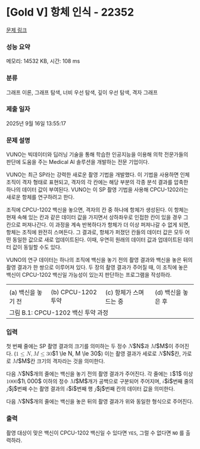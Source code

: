 # [Gold V] 항체 인식 - 22352 

[문제 링크](https://www.acmicpc.net/problem/22352) 

### 성능 요약

메모리: 14532 KB, 시간: 108 ms

### 분류

그래프 이론, 그래프 탐색, 너비 우선 탐색, 깊이 우선 탐색, 격자 그래프

### 제출 일자

2025년 9월 16일 13:55:17

### 문제 설명

<p>VUNO는 빅데이터와 딥러닝 기술을 통해 학습한 인공지능을 이용해 의학 전문가들의 판단에 도움을 주는 Medical AI 솔루션을 개발하는 전문 기업이다.</p>

<p>VUNO는 최근 SP라는 강력한 새로운 촬영 기법을 개발했다. 이 기법을 사용하면 인체 조직이 격자 형태로 표현되고, 격자의 각 칸에는 해당 부분의 각종 분석 결과를 압축한 하나의 데이터 값이 부여된다. VUNO는 이 SP 촬영 기법을 사용해 CPCU-1202라는 새로운 항체를 연구하려고 한다.</p>

<p>조직에 CPCU-1202 백신을 놓으면, 격자의 칸 중 하나에 항체가 생성된다. 이 항체는 현재 속해 있는 칸과 같은 데이터 값을 가지면서 상하좌우로 인접한 칸이 있을 경우 그 칸으로 퍼져나간다. 이 과정을 계속 반복하다가 항체가 더 이상 퍼져나갈 수 없게 되면, 항체는 조직에 완전히 스며든다. 그 결과로, 항체가 퍼졌던 칸들의 데이터 값은 모두 어떤 동일한 값으로 새로 업데이트된다. 이때, 우연히 원래의 데이터 값과 업데이트된 데이터 값이 동일할 수도 있다.</p>

<p>VUNO의 연구 데이터는 하나의 조직에 백신을 놓기 전의 촬영 결과와 백신을 놓은 뒤의 촬영 결과가 한 쌍으로 이루어져 있다. 두 장의 촬영 결과가 주어질 때, 이 조직에 놓은 백신이 CPCU-1202 백신일 가능성이 있는지 판단하는 프로그램을 작성하라.</p>

<table class="table table-bordered td-center">
	<tbody>
		<tr>
			<td><img alt="" src="https://upload.acmicpc.net/6d8780d5-1e33-4ce5-8a5f-6e02c43e1010/-/preview/"></td>
			<td><img alt="" src="https://upload.acmicpc.net/899fae0a-ff1c-46aa-93e4-bbb84edd33d0/-/preview/"></td>
			<td><img alt="" src="https://upload.acmicpc.net/9106a1a5-d7e5-49f0-82fb-9eaa5eff4482/-/preview/"></td>
			<td><img alt="" src="https://upload.acmicpc.net/50f5e9ef-1cae-4add-a7ea-9ffe965d9823/-/preview/"></td>
		</tr>
		<tr>
			<td>(a) 백신을 놓기 전</td>
			<td>(b) CPCU-1202 투약</td>
			<td>(c) 항체가 스며드는 중</td>
			<td>(d) 백신을 놓은 후</td>
		</tr>
		<tr>
			<td colspan="4">그림 B.1: CPCU-1202 백신 투약 과정</td>
		</tr>
	</tbody>
</table>

### 입력 

 <p>첫 번째 줄에는 SP 촬영 결과의 크기를 의미하는 두 정수 <mjx-container class="MathJax" jax="CHTML" style="font-size: 109%; position: relative;"><mjx-math class="MJX-TEX" aria-hidden="true"><mjx-mi class="mjx-i"><mjx-c class="mjx-c1D441 TEX-I"></mjx-c></mjx-mi></mjx-math><mjx-assistive-mml unselectable="on" display="inline"><math xmlns="http://www.w3.org/1998/Math/MathML"><mi>N</mi></math></mjx-assistive-mml><span aria-hidden="true" class="no-mathjax mjx-copytext">$N$</span></mjx-container>과 <mjx-container class="MathJax" jax="CHTML" style="font-size: 109%; position: relative;"><mjx-math class="MJX-TEX" aria-hidden="true"><mjx-mi class="mjx-i"><mjx-c class="mjx-c1D440 TEX-I"></mjx-c></mjx-mi></mjx-math><mjx-assistive-mml unselectable="on" display="inline"><math xmlns="http://www.w3.org/1998/Math/MathML"><mi>M</mi></math></mjx-assistive-mml><span aria-hidden="true" class="no-mathjax mjx-copytext">$M$</span></mjx-container>이 주어진다. (<mjx-container class="MathJax" jax="CHTML" style="font-size: 109%; position: relative;"><mjx-math class="MJX-TEX" aria-hidden="true"><mjx-mn class="mjx-n"><mjx-c class="mjx-c31"></mjx-c></mjx-mn><mjx-mo class="mjx-n" space="4"><mjx-c class="mjx-c2264"></mjx-c></mjx-mo><mjx-mi class="mjx-i" space="4"><mjx-c class="mjx-c1D441 TEX-I"></mjx-c></mjx-mi><mjx-mo class="mjx-n"><mjx-c class="mjx-c2C"></mjx-c></mjx-mo><mjx-mi class="mjx-i" space="2"><mjx-c class="mjx-c1D440 TEX-I"></mjx-c></mjx-mi><mjx-mo class="mjx-n" space="4"><mjx-c class="mjx-c2264"></mjx-c></mjx-mo><mjx-mn class="mjx-n" space="4"><mjx-c class="mjx-c33"></mjx-c><mjx-c class="mjx-c30"></mjx-c></mjx-mn></mjx-math><mjx-assistive-mml unselectable="on" display="inline"><math xmlns="http://www.w3.org/1998/Math/MathML"><mn>1</mn><mo>≤</mo><mi>N</mi><mo>,</mo><mi>M</mi><mo>≤</mo><mn>30</mn></math></mjx-assistive-mml><span aria-hidden="true" class="no-mathjax mjx-copytext">$1 \le N, M \le 30$</span></mjx-container>) 이는 촬영 결과가 세로로 <mjx-container class="MathJax" jax="CHTML" style="font-size: 109%; position: relative;"><mjx-math class="MJX-TEX" aria-hidden="true"><mjx-mi class="mjx-i"><mjx-c class="mjx-c1D441 TEX-I"></mjx-c></mjx-mi></mjx-math><mjx-assistive-mml unselectable="on" display="inline"><math xmlns="http://www.w3.org/1998/Math/MathML"><mi>N</mi></math></mjx-assistive-mml><span aria-hidden="true" class="no-mathjax mjx-copytext">$N$</span></mjx-container>칸, 가로로 <mjx-container class="MathJax" jax="CHTML" style="font-size: 109%; position: relative;"><mjx-math class="MJX-TEX" aria-hidden="true"><mjx-mi class="mjx-i"><mjx-c class="mjx-c1D440 TEX-I"></mjx-c></mjx-mi></mjx-math><mjx-assistive-mml unselectable="on" display="inline"><math xmlns="http://www.w3.org/1998/Math/MathML"><mi>M</mi></math></mjx-assistive-mml><span aria-hidden="true" class="no-mathjax mjx-copytext">$M$</span></mjx-container>칸 크기의 격자라는 것을 의미한다.</p>

<p>다음 <mjx-container class="MathJax" jax="CHTML" style="font-size: 109%; position: relative;"><mjx-math class="MJX-TEX" aria-hidden="true"><mjx-mi class="mjx-i"><mjx-c class="mjx-c1D441 TEX-I"></mjx-c></mjx-mi></mjx-math><mjx-assistive-mml unselectable="on" display="inline"><math xmlns="http://www.w3.org/1998/Math/MathML"><mi>N</mi></math></mjx-assistive-mml><span aria-hidden="true" class="no-mathjax mjx-copytext">$N$</span></mjx-container>개의 줄에는 백신을 놓기 전의 촬영 결과가 주어진다. 각 줄에는 <mjx-container class="MathJax" jax="CHTML" style="font-size: 109%; position: relative;"><mjx-math class="MJX-TEX" aria-hidden="true"><mjx-mn class="mjx-n"><mjx-c class="mjx-c31"></mjx-c></mjx-mn></mjx-math><mjx-assistive-mml unselectable="on" display="inline"><math xmlns="http://www.w3.org/1998/Math/MathML"><mn>1</mn></math></mjx-assistive-mml><span aria-hidden="true" class="no-mathjax mjx-copytext">$1$</span></mjx-container> 이상 <mjx-container class="MathJax" jax="CHTML" style="font-size: 109%; position: relative;"><mjx-math class="MJX-TEX" aria-hidden="true"><mjx-mn class="mjx-n"><mjx-c class="mjx-c31"></mjx-c></mjx-mn><mjx-mtext class="mjx-n"><mjx-c class="mjx-cA0"></mjx-c></mjx-mtext><mjx-mn class="mjx-n"><mjx-c class="mjx-c30"></mjx-c><mjx-c class="mjx-c30"></mjx-c><mjx-c class="mjx-c30"></mjx-c></mjx-mn></mjx-math><mjx-assistive-mml unselectable="on" display="inline"><math xmlns="http://www.w3.org/1998/Math/MathML"><mn>1</mn><mtext> </mtext><mn>000</mn></math></mjx-assistive-mml><span aria-hidden="true" class="no-mathjax mjx-copytext">$1\ 000$</span></mjx-container> 이하의 정수 <mjx-container class="MathJax" jax="CHTML" style="font-size: 109%; position: relative;"><mjx-math class="MJX-TEX" aria-hidden="true"><mjx-mi class="mjx-i"><mjx-c class="mjx-c1D440 TEX-I"></mjx-c></mjx-mi></mjx-math><mjx-assistive-mml unselectable="on" display="inline"><math xmlns="http://www.w3.org/1998/Math/MathML"><mi>M</mi></math></mjx-assistive-mml><span aria-hidden="true" class="no-mathjax mjx-copytext">$M$</span></mjx-container>개가 공백으로 구분되어 주어지며, <mjx-container class="MathJax" jax="CHTML" style="font-size: 109%; position: relative;"><mjx-math class="MJX-TEX" aria-hidden="true"><mjx-mi class="mjx-i"><mjx-c class="mjx-c1D456 TEX-I"></mjx-c></mjx-mi></mjx-math><mjx-assistive-mml unselectable="on" display="inline"><math xmlns="http://www.w3.org/1998/Math/MathML"><mi>i</mi></math></mjx-assistive-mml><span aria-hidden="true" class="no-mathjax mjx-copytext">$i$</span></mjx-container>번째 줄의 <mjx-container class="MathJax" jax="CHTML" style="font-size: 109%; position: relative;"><mjx-math class="MJX-TEX" aria-hidden="true"><mjx-mi class="mjx-i"><mjx-c class="mjx-c1D457 TEX-I"></mjx-c></mjx-mi></mjx-math><mjx-assistive-mml unselectable="on" display="inline"><math xmlns="http://www.w3.org/1998/Math/MathML"><mi>j</mi></math></mjx-assistive-mml><span aria-hidden="true" class="no-mathjax mjx-copytext">$j$</span></mjx-container>번째 수는 촬영 결과의 <mjx-container class="MathJax" jax="CHTML" style="font-size: 109%; position: relative;"><mjx-math class="MJX-TEX" aria-hidden="true"><mjx-mi class="mjx-i"><mjx-c class="mjx-c1D456 TEX-I"></mjx-c></mjx-mi></mjx-math><mjx-assistive-mml unselectable="on" display="inline"><math xmlns="http://www.w3.org/1998/Math/MathML"><mi>i</mi></math></mjx-assistive-mml><span aria-hidden="true" class="no-mathjax mjx-copytext">$i$</span></mjx-container>번째 행 <mjx-container class="MathJax" jax="CHTML" style="font-size: 109%; position: relative;"><mjx-math class="MJX-TEX" aria-hidden="true"><mjx-mi class="mjx-i"><mjx-c class="mjx-c1D457 TEX-I"></mjx-c></mjx-mi></mjx-math><mjx-assistive-mml unselectable="on" display="inline"><math xmlns="http://www.w3.org/1998/Math/MathML"><mi>j</mi></math></mjx-assistive-mml><span aria-hidden="true" class="no-mathjax mjx-copytext">$j$</span></mjx-container>번째 칸의 데이터 값을 의미한다.</p>

<p>다음 <mjx-container class="MathJax" jax="CHTML" style="font-size: 109%; position: relative;"><mjx-math class="MJX-TEX" aria-hidden="true"><mjx-mi class="mjx-i"><mjx-c class="mjx-c1D441 TEX-I"></mjx-c></mjx-mi></mjx-math><mjx-assistive-mml unselectable="on" display="inline"><math xmlns="http://www.w3.org/1998/Math/MathML"><mi>N</mi></math></mjx-assistive-mml><span aria-hidden="true" class="no-mathjax mjx-copytext">$N$</span></mjx-container>개의 줄에는 백신을 놓은 뒤의 촬영 결과가 위와 동일한 형식으로 주어진다.</p>

### 출력 

 <p>촬영 대상이 맞은 백신이 CPCU-1202 백신일 수 있다면 <code>YES</code>, 그럴 수 없다면 <code>NO</code> 를 출력하라.</p>

